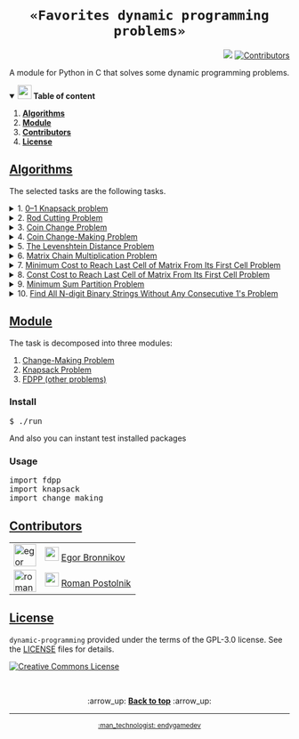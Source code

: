 <h1 align="center"><code>«Favorites dynamic programming problems»</code></h1>
<p align="right">
  <a href="https://github.com/endygamedev/dynamic-programming/actions/workflows/main.yml"><img src="https://github.com/endygamedev/dynamic-programming/actions/workflows/main.yml/badge.svg"></a>
  <a href="#contributors"><img alt="Contributors" src="https://img.shields.io/github/contributors/endygamedev/dynamic-programming?color=blue"></a>
</p>

A module for Python in C that solves some dynamic programming problems.

<details open>
  <summary> <b> <img src="./assets/parrot.gif" alt="parrot" width="25"/> Table of content </b> </summary>
  <ol>
    <li><b><a href="#algorithms" id="table_algorithms">Algorithms</a></b></li>
    <li><b><a href="#module" id="table_module">Module</a></b></li>
    <li><b><a href="#contributors" id="table_contributors">Contributors</a></b></li>
    <li><b><a href="#license" id="table_license">License</a></b></li>
  </ol>
</details>

<a id="algorithms" href="#table_algorithms"><h2>Algorithms</h2></a>

The selected tasks are the following tasks.

<details>
  <summary> 1. <a href="./src/basic-implementation/knapsack.c">0–1 Knapsack problem</a> </summary>
      <h6>Short description</h6>
      <p>In the <b>0–1 Knapsack problem</b>, we are given a set of items, each with a weight and a value, and we need to determine the number of each item to include in a collection so that the total weight is less than or equal to a given limit and the total value is as large as possible.</p>
      <h6> View full on <a href="https://en.wikipedia.org/wiki/Knapsack_problem">Wiki</a> </h6>
</details>

<details>
  <summary> 2. <a href="./src/basic-implementation/rod-cutting-problem.c">Rod Cutting Problem</a> </summary>
      <h6>Short description</h6>
      <p>Given a rod of length <code>n</code> and a list of prices of rods of length <code>i</code>, where <code>1 &lt;= i &lt;= n</code>, find the optimal way to cut the rod into smaller rods to maximize profit.</p>
      <h6> View full on <a href="https://en.wikipedia.org/wiki/Cutting_stock_problem">Wiki</a> </h6>
</details>

<details>
  <summary> 3. <a href="./src/basic-implementation/coin-change-problem.c">Coin Change Problem</a> </summary>
      <h6>Short description</h6>
      <p>Given an unlimited supply of coins of given denominations, find the total number of distinct ways to get the desired change.</p>
      <h6> View full on <a href="https://en.wikipedia.org/wiki/Change-making_problem">Wiki</a> </h6>
</details>

<details>
  <summary> 4. <a href="./src/basic-implementation/coin-change-making.c">Coin Change-Making Problem</a> </summary>
      <h6>Short description</h6>
      <p>Given an unlimited supply of coins of given denominations, find the minimum number of coins required to get the desired change. That is, you need to find the minimum number of coins to exchange and withdraw this set. </p>
      <h6> View full on <a href="https://en.wikipedia.org/wiki/Change-making_problem">Wiki</a> </h6>
</details>

<details>
  <summary> 5. <a href="./src/basic-implementation/levenshtein-distance.c">The Levenshtein Distance Problem</a> </summary>
      <h6>Short description</h6>
      <p>Edit distance is a way of quantifying how different two strings are from one another by counting the minimum number of operations required to transform one string into the other.</p>
      <h6> View full on <a href="https://en.wikipedia.org/wiki/Levenshtein_distance">Wiki</a> </h6>
</details>

<details>
  <summary> 6. <a href="./src/basic-implementation/matrix-chain-multiplication.c">Matrix Chain Multiplication Problem</a> </summary>
      <h6>Short description</h6>
      <p><b>Matrix chain multiplication</b> is an optimization problem concerning the most efficient way to multiply a given sequence of matrices. The problem is not actually to perform the multiplications, but merely to decide the sequence of the matrix multiplications involved.</p>
      <h6> View full on <a href="https://en.wikipedia.org/wiki/Matrix_chain_multiplication">Wiki</a> </h6>
</details>

<details>
  <summary> 7. <a href="./src/basic-implementation/minimum-cost-to-reach-the-last-cell.c">Minimum Cost to Reach Last Cell of Matrix From Its First Cell Problem</a> </summary>
      <h6>Short description</h6>
      <p>Given an <code>M × N</code> matrix where each cell has a cost associated with it, find the minimum cost to reach the last cell <code>(M-1, N-1)</code> of the matrix from its first cell <code>(0, 0)</code>. We can only move one unit right or one unit down from any cell, i.e., from cell <code>(i, j)</code>, we can move to <code>(i, j+1)</code> or <code>(i+1, j)</code>.</p>
      <h6> View full on <a href="https://www.techiedelight.com/find-minimum-cost-reach-last-cell-matrix-first-cell/">Wiki</a> </h6>
</details>

<details>
  <summary> 8. <a href="./src/basic-implementation/const-cost-to-reach-the-last-cell.c">Const Cost to Reach Last Cell of Matrix From Its First Cell Problem</a> </summary>
      <h6>Short description</h6>
      <p>Find the number of paths of a given cost from the upper left to the lower right element of the matrices.</p>
</details>

<details>
  <summary> 9. <a href="./src/basic-implementation/minimum-sum-partition-problem.c">Minimum Sum Partition Problem</a> </summary>
      <h6>Short description</h6>
      <p>Given a set of positive integers <code>S</code>, partition set <code>S</code> into two subsets, <code>S1</code> and <code>S2</code>, such that the difference between the sum of elements in <code>S1</code> and the sum of elements in <code>S2</code> is minimized.</p>
      <h6> View full on <a href="https://en.wikipedia.org/wiki/Partition_problem">Wiki</a> </h6>
</details>

<details>
  <summary> 10. <a href="./src/basic-implementation/n-digit-binary-strings-without-ones.c">Find All N-digit Binary Strings Without Any Consecutive 1's Problem</a> </summary>
      <h6>Short description</h6>
      <p>Given a positive integer <code>n</code>, count all n–digit binary strings without any consecutive <code>1's</code>.</p>
      <h6> View full on <a href="https://www.techiedelight.com/find-n-digit-binary-strings-without-consecutive-1s/">Wiki</a> </h6>
</details>

<a id="module" href="#table_module"><h2>Module</h2></a>
The task is decomposed into three modules:
<ol>
    <li><a href="./src/python-module/change-making">Change-Making Problem</a></li>
    <li><a href="./src/python-module/knapsack">Knapsack Problem</a></li>
    <li><a href="./src/python-module/knapsack">FDPP (other problems)</a></li>
</ol>


<h3>Install</h3>
<pre>
$ ./run
</pre>

And also you can instant test installed packages

<h3>Usage</h3>
<pre>
import fdpp
import knapsack
import change_making
</pre>

<a id="contributors" href="#table_contributors"><h2>Contributors</h2></a>

<table>
  <tr>
    <td><img alt="egor bronnikov" src="https://avatars.githubusercontent.com/u/52889537?v=4" width="40"></td>
    <td><img src="./assets/parrot.gif" alt="parrot" width="25"/> <a href="https://github.com/endygamedev">Egor Bronnikov</a></td>
  </tr>
  <tr>
    <td><img alt="roman postolnik" src="https://avatars.githubusercontent.com/u/60935386?v=4" width="40"</td>
    <td><img src="./assets/parrot.gif" alt="parrot" width="25"/> <a href="https://github.com/arti-shok">Roman Postolnik</a></td>
  </tr>
</table>


<a id="license" href="#table_license"><h2>License</h2></a>

<code>dynamic-programming</code> provided under the terms of the GPL-3.0 license.
See the [LICENSE](./LICENSE) files for details.

<a rel="license" href="http://creativecommons.org/licenses/by-nc-sa/4.0/"><img alt="Creative Commons License" style="border-width:0" src="https://i.creativecommons.org/l/by-nc-sa/4.0/88x31.png" /></a>

<br>
<p align="center">
    :arrow_up: <a href="#"><b>Back to top</b></a> :arrow_up:
</p>

---

<p align="center">
  <sub><a href="https://endygamedev.github.io">:man_technologist: endygamedev</a></sub>
</p>
